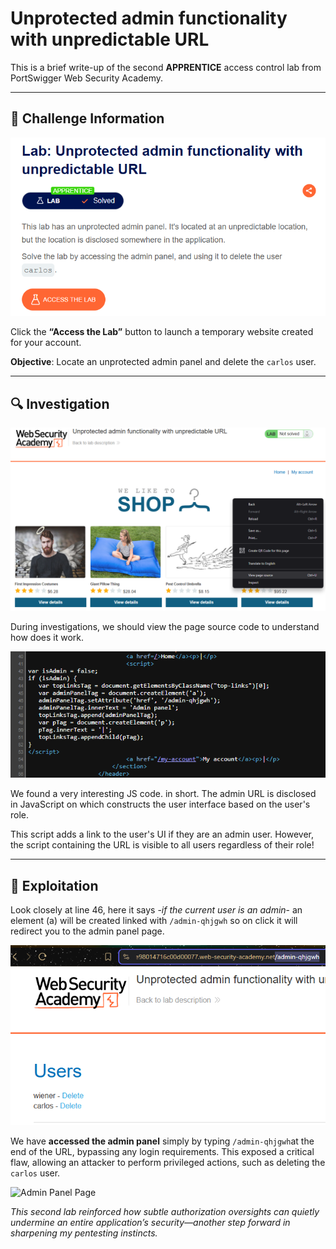 # Unprotected admin functionality with unpredictable URL
  
This is a brief write-up of the second **APPRENTICE** access control lab from PortSwigger Web Security Academy.

---
## 🧩 Challenge Information

![Challenge Screenshot](images/challenge-screenshot.png)

Click the **“Access the Lab”** button to launch a temporary website created for your account.

**Objective**: Locate an unprotected admin panel and delete the `carlos` user.  

---
## 🔍 Investigation

![Objective Screenshot](images/objective-screenshot.png)

During investigations, we should view the page source code to understand how does it work.

![Page Source](images/page-source.png)

We found a very interesting JS code. in short. The admin URL is disclosed in JavaScript on which constructs the user interface based on the user's role.

This script adds a link to the user's UI if they are an admin user. However, the script containing the URL is visible to all users regardless of their role!

---
## 🚨 Exploitation

Look closely at line 46, here it says -_if the current user is an admin_- an element (a) will be created linked with `/admin-qhjgwh` so on click it will redirect you to the admin panel page.

![Exploiting](images/exploit.png)

We have **accessed the admin panel** simply by typing `/admin-qhjgwh`at the end of the URL, bypassing any login requirements. This exposed a critical flaw, allowing an attacker to perform privileged actions, such as deleting the `carlos` user.

![Admin Panel Page](panel-discovery.png)

 *This second lab reinforced how subtle authorization oversights can quietly undermine an entire application’s security—another step forward in sharpening my pentesting instincts.*